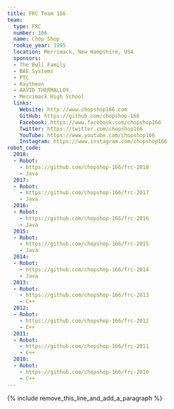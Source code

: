 ```yaml
---
title: FRC Team 166
team:
  type: FRC
  number: 166
  name: Chop Shop
  rookie_year: 1995
  location: Merrimack, New Hampshire, USA
  sponsors:
  - The Bull Family
  - BAE Systems
  - PTC
  - Raytheon
  - AAVID THERMALLOY
  - Merrimack High School
  links:
    Website: http://www.chopshop166.com
    GitHub: https://github.com/chopshop-166
    Facebook: https://www.facebook.com/chopshop166
    Twitter: https://twitter.com/chopshop166
    YouTube: https://www.youtube.com/chopshop166
    Instagram: https://www.instagram.com/chopshop166
robot_code:
  2018:
  - Robot:
    - https://github.com/chopshop-166/frc-2018
    - Java
  2017:
  - Robot:
    - https://github.com/chopshop-166/frc-2017
    - Java
  2016:
  - Robot:
    - https://github.com/chopshop-166/frc-2016
    - Java
  2015:
  - Robot:
    - https://github.com/chopshop-166/frc-2015
    - Java
  2014:
  - Robot:
    - https://github.com/chopshop-166/frc-2014
    - Java
  2013:
  - Robot:
    - https://github.com/chopshop-166/frc-2013
    - C++
  2012:
  - Robot:
    - https://github.com/chopshop-166/frc-2012
    - C++
  2011:
  - Robot:
    - https://github.com/chopshop-166/frc-2011
    - C++
  2010:
  - Robot:
    - https://github.com/chopshop-166/frc-2010
    - C++
---
```


{% include remove_this_line_and_add_a_paragraph %}
